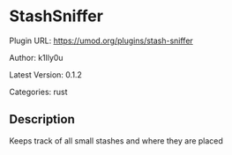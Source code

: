 # StashSniffer

Plugin URL: https://umod.org/plugins/stash-sniffer

Author: k1lly0u

Latest Version: 0.1.2

Categories: rust

## Description

Keeps track of all small stashes and where they are placed
